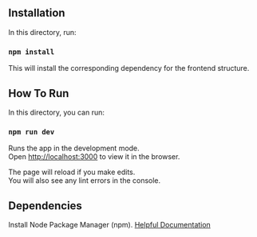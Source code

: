 ## Installation

In this directory, run:

### `npm install`

This will install the corresponding dependency for the frontend structure.

## How To Run
In this directory, you can run:

### `npm run dev`

Runs the app in the development mode.<br />
Open [http://localhost:3000](http://localhost:3000) to view it in the browser.

The page will reload if you make edits.<br />
You will also see any lint errors in the console.

## Dependencies
Install Node Package Manager (npm). [Helpful Documentation](https://www.npmjs.com/get-npm)


